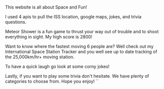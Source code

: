 This website is all about Space and Fun!

I used 4 apis to pull the ISS location, google maps, jokes, and trivia questions.

Meteor Shower is a fun game to thrust your way out of trouble and to shoot everything in sight. My high score is 2800!

Want to know where the fastest moving 6 people are? Well check out my International Space Station Tracker and you well see up to date tracking of the 25,000km/hr+ moving station.

To have a quick laugh go look at some corny jokes!

Lastly, if you want to play some trivia don't hesitate. We have plenty of categories to choose from.
Hope you enjoy!
``
